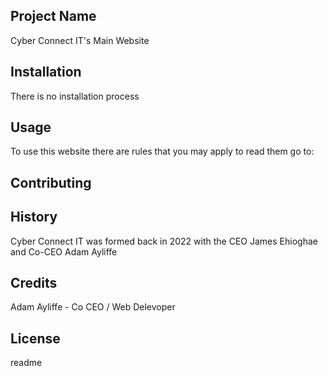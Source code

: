 <snippet>
  <content>
    
## Project Name

Cyber Connect IT's Main Website
    
## Installation

There is no installation process
    
## Usage
    
To use this website there are rules that you may apply to read them go to:

## Contributing
    
## History

Cyber Connect IT was formed back in 2022 with the CEO James Ehioghae and Co-CEO Adam Ayliffe

## Credits

Adam Ayliffe - Co CEO / Web Delevoper

## License

</content>
  <tabTrigger>readme</tabTrigger>
</snippet>

